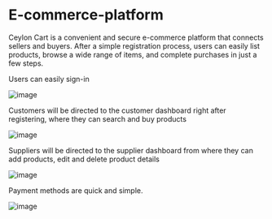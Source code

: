 # E-commerce-platform
Ceylon Cart is a convenient and secure e-commerce platform that connects sellers and buyers. After a simple registration process, users can easily list products, browse a wide range of items, and complete purchases in just a few steps.

Users can easily sign-in

![image](https://github.com/user-attachments/assets/af5a5c5b-3cd3-473e-8e9c-9396010c5e4c)

Customers will be directed to the customer dashboard right after registering, where they can search and buy products

![image](https://github.com/user-attachments/assets/bc11c8ae-8f87-4b87-a782-f683f57311ba)

Suppliers will be directed to the supplier dashboard from where they can add products, edit and delete product details

![image](https://github.com/user-attachments/assets/fcaf783a-2b33-4948-9c1a-80777162fa00)

Payment methods are quick and simple. 

![image](https://github.com/user-attachments/assets/764a8827-db8c-45d6-bfa2-20f0ea687111)
